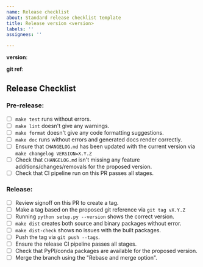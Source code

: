 ```yaml
---
name: Release checklist
about: Standard release checklist template
title: Release version <version>
labels: ''
assignees: ''

---
```


**version**: <insert version here>

**git ref**: <insert git reference for release>

## Release Checklist

### Pre-release:

* [ ] `make test` runs without errors.
* [ ] `make lint` doesn't give any warnings.
* [ ] `make format` doesn't give any code formatting suggestions.
* [ ] `make doc` runs without errors and generated docs render correctly.
* [ ] Ensure that `CHANGELOG.md` has been updated with the current version via `make changelog VERSION=X.Y.Z`
* [ ] Check that `CHANGELOG.md` isn't missing any feature additions/changes/removals for the proposed version.
* [ ] Check that CI pipeline run on this PR passes all stages.

### Release:

* [ ] Review signoff on this PR to create a tag.
* [ ] Make a tag based on the proposed git reference via `git tag vX.Y.Z`
* [ ] Running `python setup.py --version` shows the correct version.
* [ ] `make dist` creates both source and binary packages without error.
* [ ] `make dist-check` shows no issues with the built packages.
* [ ] Push the tag via `git push --tags`.
* [ ] Ensure the release CI pipeline passes all stages.
* [ ] Check that PyPI/conda packages are available for the proposed version.
* [ ] Merge the branch using the "Rebase and merge option".
